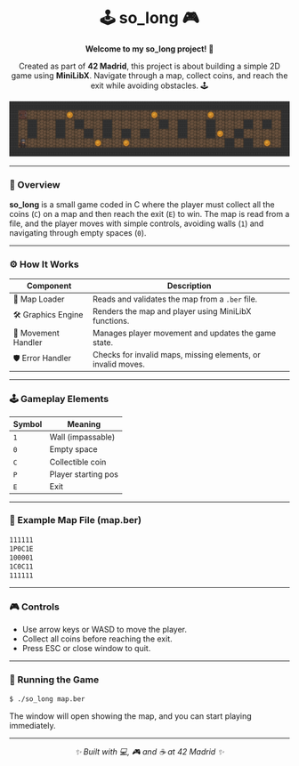 
<div align="center">
  <h1>🕹️ so_long 🎮</h1>

  <p><strong>Welcome to my so_long project! 🚀</strong></p>
  <p>Created as part of <strong>42 Madrid</strong>, this project is about building a simple 2D game using <strong>MiniLibX</strong>. Navigate through a map, collect coins, and reach the exit while avoiding obstacles. 🕹️</p>
  <img src="map.png" alt="Game Map Example" width="800" />
</div>

---

### 🌟 Overview

**so_long** is a small game coded in C where the player must collect all the coins (`C`) on a map and then reach the exit (`E`) to win. The map is read from a file, and the player moves with simple controls, avoiding walls (`1`) and navigating through empty spaces (`0`).

---

### ⚙️ How It Works

| **Component**        | **Description**                                                 |
|----------------------|-----------------------------------------------------------------|
| 📂 Map Loader        | Reads and validates the map from a `.ber` file.                |
| 🛠️ Graphics Engine   | Renders the map and player using MiniLibX functions.           |
| 🔄 Movement Handler  | Manages player movement and updates the game state.             |
| 🛡️ Error Handler     | Checks for invalid maps, missing elements, or invalid moves.    |

---

### 🕹️ Gameplay Elements

| Symbol | Meaning             |
|--------|---------------------|
| `1`    | Wall (impassable)   |
| `0`    | Empty space         |
| `C`    | Collectible coin    |
| `P`    | Player starting pos |
| `E`    | Exit                |

---

### 📂 Example Map File (map.ber)

```
111111
1P0C1E
100001
1C0C11
111111
```

---

### 🎮 Controls

- Use arrow keys or WASD to move the player.
- Collect all coins before reaching the exit.
- Press ESC or close window to quit.

---

### 📂 Running the Game

```bash
$ ./so_long map.ber
```

The window will open showing the map, and you can start playing immediately.

---

<div align="center">
  <p><i>✨ Built with 💻, 🎮 and ☕ at 42 Madrid ✨</i></p>
</div>
